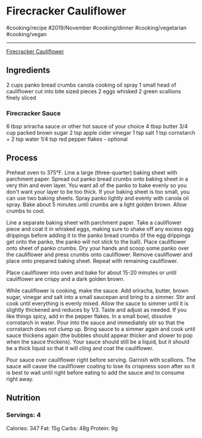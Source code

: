 # Firecracker Cauliflower
#cooking/recipe #2019/November #cooking/dinner #cooking/vegetarian #cooking/vegan
- - - -
[Firecracker Cauliflower](https://kirbiecravings.com/firecracker-cauliflower/)

## Ingredients
 2 cups panko bread crumbs
 canola cooking oil spray
 1 small head of cauliflower cut into bite sized pieces
 2 eggs whisked
 2 green scallions finely sliced

### Firecracker Sauce
 6 tbsp sriracha sauce or other hot sauce of your choice
 4 tbsp butter
 3/4 cup packed brown sugar
 2 tsp apple cider vinegar
 1 tsp salt
 1 tsp cornstarch + 2 tsp water
 1/4 tsp red pepper flakes - optional

## Process
Preheat oven to 375°F. Line a large (three-quarter) baking sheet with parchment paper. Spread out panko bread crumbs onto baking sheet in a very thin and even layer. You want all of the panko to bake evenly so you don't want your layer to be too thick. If your baking sheet is too small, you can use two baking sheets. Spray panko lightly and evenly with canola oil spray. Bake about 5 minutes until crumbs are a light golden brown. Allow crumbs to cool.

Line a separate baking sheet with parchment paper. Take a cauliflower piece and coat it in whisked eggs, making sure to shake off any excess egg drippings before adding it to the panko bread crumbs (if the egg drippings get onto the panko, the panko will not stick to the ball). Place cauliflower onto sheet of panko crumbs. Dry your hands and scoop some panko over the cauliflower and press crumbs onto cauliflower. Remove cauliflower and place onto prepared baking sheet. Repeat with remaining cauliflower.

Place cauliflower into oven and bake for about 15-20 minutes or until cauliflower are crispy and a dark golden brown.

While cauliflower is cooking, make the sauce. Add sriracha, butter, brown sugar, vinegar and salt into a small saucepan and bring to a simmer. Stir and cook until everything is evenly mixed. Allow the sauce to simmer until it is slightly thickened and reduces by 1/3.  Taste and adjust as needed. If you like things spicy, add in the pepper flakes. In a small bowl, dissolve cornstarch in water. Pour into the sauce and immediately stir so that the cornstarch does not clump up. Bring sauce to a simmer again and cook until sauce thickens again (the bubbles should appear thicker and slower to pop when the sauce thickens). Your sauce should still be a liquid, but it should be a thick liquid so that it will cling and coat the cauliflower.

Pour sauce over cauliflower right before serving. Garnish with scallions. The sauce will cause the cauliflower coating to lose its crispness soon after so it is best to wait until right before eating to add the sauce and to consume right away.

## Nutrition
### Servings: 4
Calories: 347
Fat: 15g
Carbs: 48g
Protein: 9g